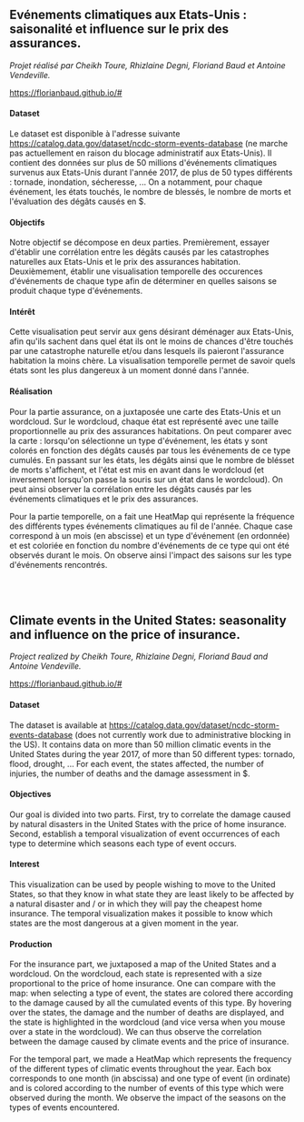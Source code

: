 ## Evénements climatiques aux Etats-Unis : saisonalité et influence sur le prix des assurances.
<i>Projet réalisé par Cheikh Toure, Rhizlaine Degni, Floriand Baud et Antoine Vendeville.</i>

https://florianbaud.github.io/#

#### Dataset
Le dataset est disponible à l'adresse suivante https://catalog.data.gov/dataset/ncdc-storm-events-database (ne marche pas actuellement en raison du blocage administratif aux Etats-Unis). Il contient des données sur plus de 50 millions d'événements climatiques survenus aux Etats-Unis durant l'année 2017, de plus de 50 types différents : tornade, inondation, sécheresse, ... On a notamment, pour chaque événement, les états touchés, le nombre de blessés, le nombre de morts et l'évaluation des dégâts causés en $.

#### Objectifs
Notre objectif se décompose en deux parties. Premièrement, essayer d'établir une corrélation entre les dégâts causés par les catastrophes naturelles aux Etats-Unis et le prix des assurances habitation. Deuxièmement, établir une visualisation temporelle des occurences d'événements de chaque type afin de déterminer en quelles saisons se produit chaque type d'événements.

#### Intérêt
Cette visualisation peut servir aux gens désirant déménager aux Etats-Unis, afin qu'ils sachent dans quel état ils ont le moins de chances d'être touchés par une catastrophe naturelle et/ou dans lesquels ils paieront l'assurance habitation la moins chère. La visualisation temporelle permet de savoir quels états sont les plus dangereux à un moment donné dans l'année.

#### Réalisation
Pour la partie assurance, on a juxtaposée une carte des Etats-Unis et un wordcloud. Sur le wordcloud, chaque état est représenté avec une taille proportionnelle au prix des assurances habitations. On peut comparer avec la carte : lorsqu'on sélectionne un type d'événement, les états y sont colorés en fonction des dégâts causés par tous les événements de ce type cumulés. En passant sur les états, les dégâts ainsi que le nombre de blésset de morts s'affichent, et l'état est mis en avant dans le wordcloud (et inversement lorsqu'on passe la souris sur un état dans le wordcloud). On peut ainsi observer la corrélation entre les dégâts causés par les événements climatiques et le prix des assurances.

Pour la partie temporelle, on a fait une HeatMap qui représente la fréquence des différents types événements climatiques au fil de l'année. Chaque case correspond à un mois (en abscisse) et un type d'événement (en ordonnée) et est coloriée en fonction du nombre d'événements de ce type qui ont été observés durant le mois. On observe ainsi l'impact des saisons sur les type d'événements rencontrés.

<br></br>


## Climate events in the United States: seasonality and influence on the price of insurance.
<i>Project realized by Cheikh Toure, Rhizlaine Degni, Floriand Baud and Antoine Vendeville.</i>

https://florianbaud.github.io/#

#### Dataset
The dataset is available at https://catalog.data.gov/dataset/ncdc-storm-events-database (does not currently work due to administrative blocking in the US). It contains data on more than 50 million climatic events in the United States during the year 2017, of more than 50 different types: tornado, flood, drought, ... For each event, the states affected, the number of injuries, the number of deaths and the damage assessment in $.

#### Objectives
Our goal is divided into two parts. First, try to correlate the damage caused by natural disasters in the United States with the price of home insurance. Second, establish a temporal visualization of event occurrences of each type to determine which seasons each type of event occurs.

#### Interest
This visualization can be used by people wishing to move to the United States, so that they know in what state they are least likely to be affected by a natural disaster and / or in which they will pay the cheapest home insurance. The temporal visualization makes it possible to know which states are the most dangerous at a given moment in the year.

#### Production
For the insurance part, we juxtaposed a map of the United States and a wordcloud. On the wordcloud, each state is represented with a size proportional to the price of home insurance. One can compare with the map: when selecting a type of event, the states are colored there according to the damage caused by all the cumulated events of this type. By hovering over the states, the damage and the number of deaths are displayed, and the state is highlighted in the wordcloud (and vice versa when you mouse over a state in the wordcloud). We can thus observe the correlation between the damage caused by climate events and the price of insurance.

For the temporal part, we made a HeatMap which represents the frequency of the different types of climatic events throughout the year. Each box corresponds to one month (in abscissa) and one type of event (in ordinate) and is colored according to the number of events of this type which were observed during the month. We observe the impact of the seasons on the types of events encountered.
